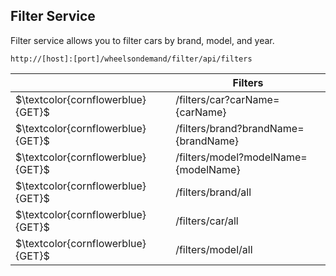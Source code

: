 ## Filter Service

Filter service allows you to filter cars by brand, model, and year.

<table>
    <thead>
        <tr>
            <th></th>
            <th>Filters</th>
        </tr>
    </thead>
    <tbody>
        <code>http://[host]:[port]/wheelsondemand/filter/api/filters</code>
        <tr>
            <td>$\textcolor{cornflowerblue}{GET}$</td>
            <td>/filters/car?carName={carName}</td>
        </tr>
        <tr>
            <td>$\textcolor{cornflowerblue}{GET}$</td>
            <td>/filters/brand?brandName={brandName}</td>
        </tr>
        <tr>
            <td>$\textcolor{cornflowerblue}{GET}$</td>
            <td>/filters/model?modelName={modelName}</td>
        </tr>
        <tr>
            <td>$\textcolor{cornflowerblue}{GET}$</td>
            <td>/filters/brand/all</td>
        </tr>
        <tr>
            <td>$\textcolor{cornflowerblue}{GET}$</td>
            <td>/filters/car/all</td>
        </tr>
        <tr>
            <td>$\textcolor{cornflowerblue}{GET}$</td>
            <td>/filters/model/all</td>
        </tr>
    </tbody>
</table>
